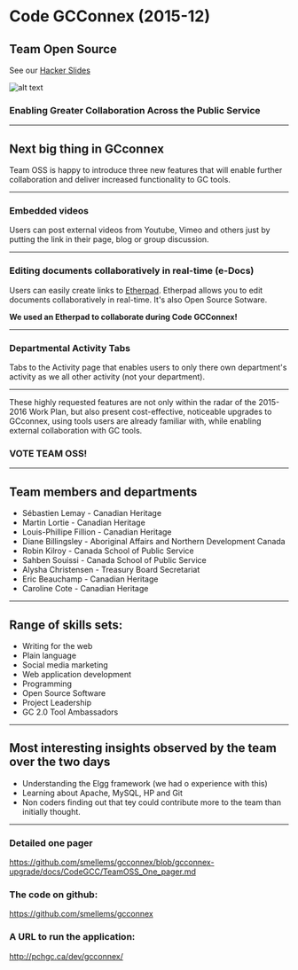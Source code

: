 # Code GCConnex (2015-12)
## Team Open Source

See our [Hacker Slides](https://oasis.sandstorm.io/shared/FzOcbbW399Ko47_X0mJ9T-QVQvu3h09vsY5UYJXHuHo)

![alt text](http://www.gnu.org/graphics/heckert_gnu.small.png "Bold GNU head")

### Enabling Greater Collaboration Across the Public Service

---

## Next big thing in GCconnex
Team OSS is happy to introduce three new features that will enable further collaboration and deliver increased functionality to GC tools.

---

### Embedded videos
Users can post external videos from Youtube, Vimeo and others just by putting the link in their page, blog or group discussion.

---

### Editing documents collaboratively in real-time (e-Docs)
Users can easily create links to [Etherpad](https://beta.etherpad.org/). Etherpad allows you to edit documents collaboratively in real-time. It's also Open Source Sotware.

__We used an Etherpad to collaborate during Code GCConnex!__

---

### Departmental Activity Tabs
Tabs to the Activity page that enables users to only there own department's activity as we all other activity (not your department).

---

These highly requested features are not only within the radar of the 2015-2016 Work Plan, but also present cost-effective, noticeable upgrades to GCconnex, using tools users are already familiar with, while enabling external collaboration with GC tools.

### VOTE TEAM OSS!

---

## Team members and departments
* Sébastien Lemay - Canadian Heritage
* Martin Lortie - Canadian Heritage
* Louis-Phillipe Fillion - Canadian Heritage
* Diane Billingsley - Aboriginal Affairs and Northern Development Canada
* Robin Kilroy - Canada School of Public Service
* Sahben Souissi - Canada School of Public Service
* Alysha Christensen - Treasury Board Secretariat
* Eric Beauchamp - Canadian Heritage
* Caroline Cote - Canadian Heritage

---

## Range of skills sets:
* Writing for the web
* Plain language
* Social media marketing
* Web application development
* Programming
* Open Source Software
* Project Leadership
* GC 2.0 Tool Ambassadors

---

## Most interesting insights observed by the team over the two days
* Understanding the Elgg framework (we had o experience with this)
* Learning about Apache, MySQL, HP and Git
* Non coders finding out that tey could contribute more to the team than initially thought.

---

### Detailed one pager
https://github.com/smellems/gcconnex/blob/gcconnex-upgrade/docs/CodeGCC/TeamOSS_One_pager.md

### The code on github:
https://github.com/smellems/gcconnex

### A URL to run the application:
http://pchgc.ca/dev/gcconnex/
